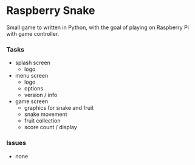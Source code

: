 Raspberry Snake
===============

Small game to written in Python, with the goal of playing on Raspberry Pi with game controller.

### Tasks

 - splash screen
    - logo
 - menu screen
    - logo
	- options
	- version / info
 - game screen
    - graphics for snake and fruit
    - snake movement
	- fruit collection
    - score count / display

### Issues

 - none